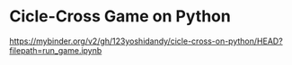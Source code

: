 # Cicle-Cross Game on Python

https://mybinder.org/v2/gh/123yoshidandy/cicle-cross-on-python/HEAD?filepath=run_game.ipynb

